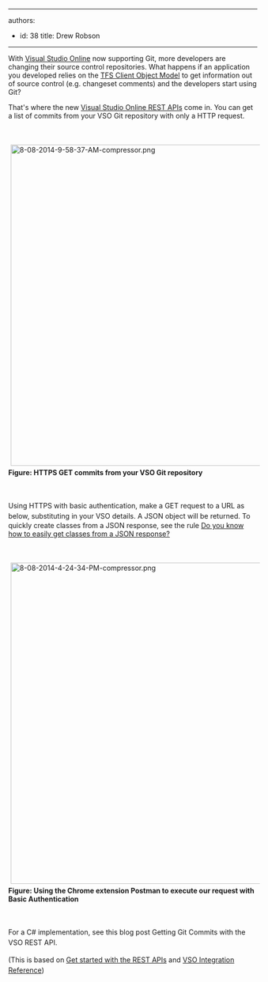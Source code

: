 

---
authors:
  - id: 38
    title: Drew Robson
---




<span class='intro'> <p>​​​​​​​​With <a href="http&#58;//www.visualstudio.com/">Visual Studio Online</a> now supporting Git, ​​​​more developers are changing their source control repositories. What happens if an application you developed relies on the <a href="http&#58;//msdn.microsoft.com/en-us/library/bb130146.aspx">TFS Client Object Model</a> to get information out of source control (e.g. changeset comments) and the developers start using Git?​</p> </span>

<p>That's where the new <a href="http&#58;//www.visualstudio.com/en-us/integrate/reference/reference-vso-overview-vsi.aspx">Visual Studio Online REST APIs</a> come in. You can get a list of commits from your VSO Git repository with only a HTTP request.​</p><p><br></p><p><img src="/TFS/RulesToBetterVersionControlWithGit/PublishingImages/Pages/Do-you-know-how-to-programmatically-get-Git-commits/8-08-2014-9-58-37-AM-compressor.png" alt="8-08-2014-9-58-37-AM-compressor.png" style="margin&#58;5px;width&#58;650px;" /><br><strong>Figure&#58; HTTPS GET commits from your VSO Git repository</strong></p><p><span style="line-height&#58;20.799999237060547px;"><span style="line-height&#58;20.799999237060547px;"><br></span></span></p><p><span style="line-height&#58;20.799999237060547px;"><span style="line-height&#58;20.799999237060547px;">​Using&#160;H​TTPS with basic authentication, make a GET request to a URL as below, substituting in your VSO details. A JSON object will be returned.</span>&#160;</span>To quickly create classes from a JSON response, see the rule&#160;<a href="/SoftwareDevelopment/RulesToBetterWebAPI/Pages/Do-you-know-how-to-easily-get-classes-from-a-JSON-response.aspx">Do you know how to easily get classes from a JSON response?</a></p><p><br></p><p><img src="/TFS/RulesToBetterVersionControlWithGit/PublishingImages/Pages/Do-you-know-how-to-programmatically-get-Git-commits/8-08-2014-4-24-34-PM-compressor.png" alt="8-08-2014-4-24-34-PM-compressor.png" style="margin&#58;5px;width&#58;650px;" /><br><strong>Figure&#58; Using the Chrome extension Postman to execute our request with Basic Authentication</strong></p><p><span style="line-height&#58;20.799999237060547px;"><br></span></p><p><span style="line-height&#58;20.799999237060547px;">​For a C# implementation, see&#160;this blog post&#160;Getting Git Commits with the VSO REST API​.​</span></p><p><span style="line-height&#58;20.799999237060547px;">(This is based on&#160;</span><a href="http&#58;//www.visualstudio.com/en-us/integrate/get-started/get-started-rest-basics-vsi.aspx" style="line-height&#58;20.799999237060547px;">Get started with the REST APIs</a><span style="line-height&#58;20.799999237060547px;">&#160;and&#160;</span><a href="http&#58;//www.visualstudio.com/integrate/reference/reference-vso-git-overview-vsi" style="line-height&#58;20.799999237060547px;">VSO Integration Reference</a><span style="line-height&#58;20.799999237060547px;">)​</span><br></p>


